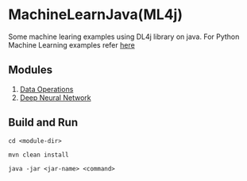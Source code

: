 # MachineLearnJava(ML4j)

Some machine learing examples using DL4j library on java.
For Python Machine Learning examples refer [here](https://github.com/abondar24/MachineLearnPython)

## Modules

1. [Data Operations](DataOperations/README.md)
2. [Deep Neural Network](DeepNetwork/README.md)

## Build and Run
```
cd <module-dir>

mvn clean install

java -jar <jar-name> <command>
```
